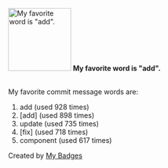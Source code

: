 <img src="https://my-badges.github.io/my-badges/favorite-word.png" alt="My favorite word is &quot;add&quot;." title="My favorite word is &quot;add&quot;." width="128">
<strong>My favorite word is &quot;add&quot;.</strong>
<br><br>

My favorite commit message words are:

1. add (used 928 times)
2. [add] (used 898 times)
3. update (used 735 times)
4. [fix] (used 718 times)
5. component (used 617 times)


Created by <a href="https://github.com/my-badges/my-badges">My Badges</a>